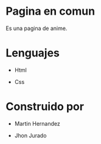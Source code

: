 # Pagina en comun

Es una pagina de anime.

# Lenguajes

* Html

* Css

# Construido por 

* Martin Hernandez

* Jhon Jurado